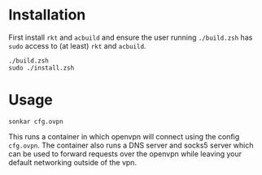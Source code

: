 # Installation

First install `rkt` and `acbuild` and ensure the user running `./build.zsh` has `sudo` access to (at least) `rkt` and `acbuild`.

```
./build.zsh
sudo ./install.zsh
```

# Usage

```
sonkar cfg.ovpn
```

This runs a container in which openvpn will connect using the config `cfg.ovpn`. The container also runs a DNS server and socks5 server which can be used to forward requests over the openvpn while leaving your default networking outside of the vpn.
